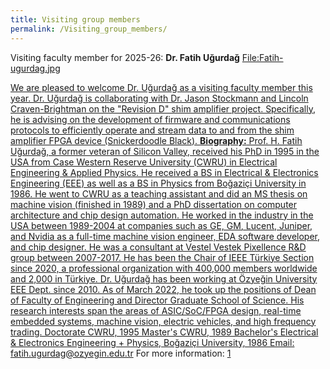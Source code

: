 ```yaml
---
title: Visiting group members
permalink: /Visiting_group_members/
---
```


Visiting faculty member for 2025-26:
**Dr. Fatih Uğurdağ**
<a href="/md_pages/File:Fatih-ugurdag.jpg" class="wikilink"
title="File:Fatih-ugurdag.jpg"><span>File:Fatih-ugurdag.jpg</span>

We are pleased to welcome Dr. Uğurdağ as a visiting faculty member this
year. Dr. Uğurdağ is collaborating with Dr. Jason Stockmann and Lincoln
Craven-Brightman on the "Revision D" shim amplifier project.
Specifically, he is advising on the development of firmware and
communications protocols to efficiently operate and stream data to and
from the shim amplifier FPGA device (Snickerdoodle Black).
**Biography:**
Prof. H. Fatih Uğurdağ, a former veteran of Silicon Valley, received his
PhD in 1995 in the USA from Case Western Reserve University (CWRU) in
Electrical Engineering & Applied Physics. He received a BS in Electrical
& Electronics Engineering (EEE) as well as a BS in Physics from Boğaziçi
University in 1986. He went to CWRU as a teaching assistant and did an
MS thesis on machine vision (finished in 1989) and a PhD dissertation on
computer architecture and chip design automation. He worked in the
industry in the USA between 1989-2004 at companies such as GE, GM,
Lucent, Juniper, and Nvidia as a full-time machine vision engineer, EDA
software developer, and chip designer. He was a consultant at Vestel
Vestek Pixellence R&D group between 2007-2017. He has been the Chair of
IEEE Türkiye Section since 2020, a professional organization with
400,000 members worldwide and 2,000 in Türkiye. Dr. Uğurdağ has been
working at Özyeğin University EEE Dept. since 2010. As of March 2022, he
took up the positions of Dean of Faculty of Engineering and Director
Graduate School of Science. His research interests span the areas of
ASIC/SoC/FPGA design, real-time embedded systems, machine vision,
electric vehicles, and high frequency trading.
Doctorate
CWRU, 1995
Master's
CWRU, 1989
Bachelor's
Electrical & Electronics Engineering + Physics, Boğaziçi University,
1986
Email: fatih.ugurdag@ozyegin.edu.tr
For more information:
[1](https://www.ozyegin.edu.tr/en/faculty/fatihugurdag)
